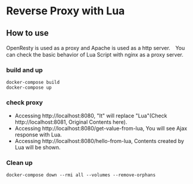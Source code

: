 # Reverse Proxy with Lua

## How to use

OpenResty is used as a proxy and Apache is used as a http server.　You can check the basic behavior of Lua Script with nginx as a proxy server.

### build and up

```shell
docker-compose build
docker-compose up
```

### check proxy

- Accessing http://localhost:8080, "It" will replace "Lua"(Check http://localhost:8081, Original Contents here).
- Accessing http://localhost:8080/get-value-from-lua, You will see Ajax response with Lua.
- Accessing http://localhost:8080/hello-from-lua, Contents created by Lua will be shown.

### Clean up

```shell
docker-compose down --rmi all --volumes --remove-orphans
```
